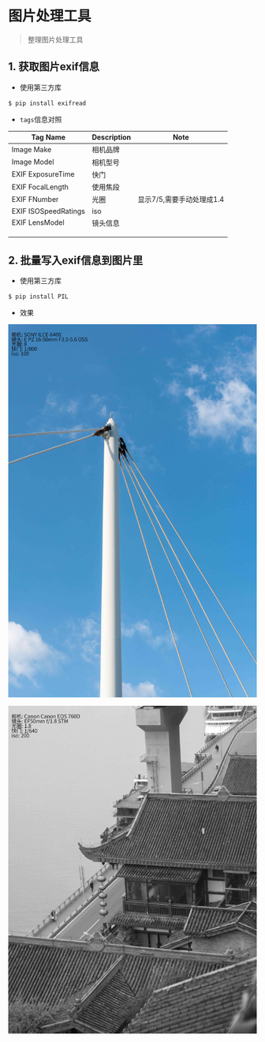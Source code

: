 # 图片处理工具

> 整理图片处理工具

## 1. 获取图片exif信息

- 使用第三方库

```bash
$ pip install exifread
```

- `tags`信息对照

| Tag Name             | Description | Note                      |
| -------------------- | ----------- | ------------------------- |
| Image Make           | 相机品牌    |                           |
| Image Model          | 相机型号    |                           |
| EXIF ExposureTime    | 快门        |                           |
| EXIF FocalLength     | 使用焦段    |                           |
| EXIF FNumber         | 光圈        | 显示7/5,需要手动处理成1.4 |
| EXIF ISOSpeedRatings | iso         |                           |
| EXIF LensModel       | 镜头信息    |                           |
|                      |             |                           |
|                      |             |                           |
|                      |             |                           |

## 2. 批量写入exif信息到图片里

- 使用第三方库

```bash
$ pip install PIL
```

- 效果

![](./images/after_exif_setting/DSC05247-21.JPG)

![](./images/after_exif_setting/IMG_9325.JPG)


